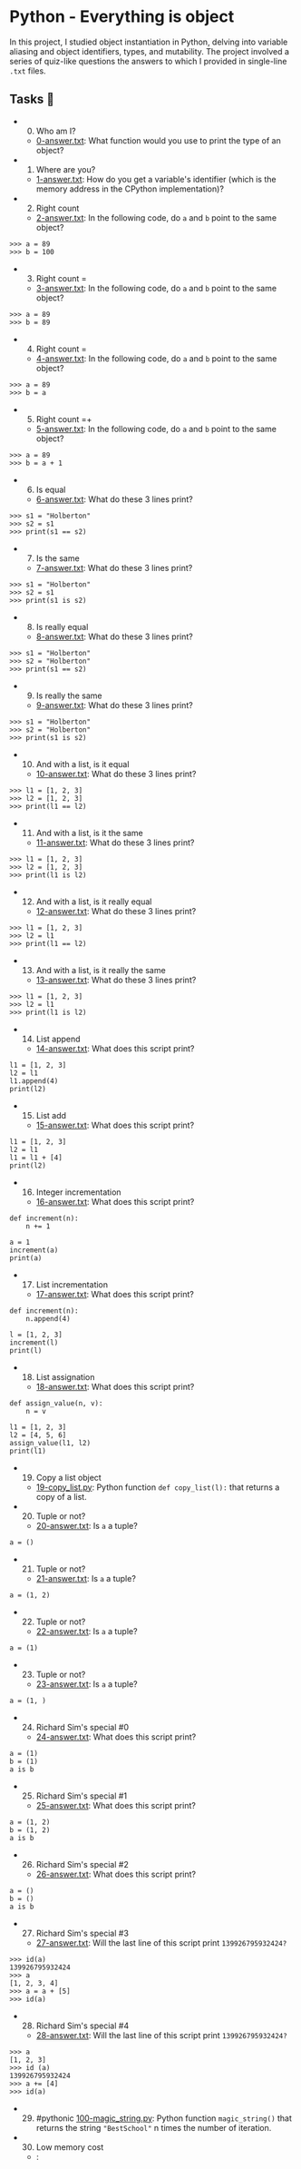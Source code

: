 # Python - Everything is object
In this project, I studied object instantiation in Python, delving into variable aliasing and object identifiers, types, and mutability. The project involved a series of quiz-like questions the answers to which I provided in single-line `.txt` files.

## Tasks 📃
- 0. Who am I?
  - [0-answer.txt](https://github.com/richard-1257/alx-higher_level_programming/blob/master/0x09-python-everything_is_object/0-answer.txt): What function would you use to print the type of an object?

- 1. Where are you?
  - [1-answer.txt](https://github.com/richard-1257/alx-higher_level_programming/blob/master/0x09-python-everything_is_object/1-answer.txt): How do you get a variable's identifier (which is the memory address in the CPython implementation)?

- 2. Right count
  - [2-answer.txt](https://github.com/richard-1257/alx-higher_level_programming/blob/master/0x09-python-everything_is_object/2-answer.txt): In the following code, do `a` and `b` point to the same object? 

```
>>> a = 89
>>> b = 100
```

- 3. Right count =
  - [3-answer.txt](https://github.com/richard-1257/alx-higher_level_programming/blob/master/0x09-python-everything_is_object/3-answer.txt): In the following code, do `a` and `b` point to the same object? 
```
>>> a = 89
>>> b = 89
```

- 4. Right count =
  - [4-answer.txt](https://github.com/richard-1257/alx-higher_level_programming/blob/master/0x09-python-everything_is_object/4-answer.txt): In the following code, do `a` and `b` point to the same object?
```
>>> a = 89
>>> b = a
```

- 5. Right count =+
  - [5-answer.txt](https://github.com/richard-1257/alx-higher_level_programming/blob/master/0x09-python-everything_is_object/5-answer.txt): In the following code, do `a` and `b` point to the same object? 
```
>>> a = 89
>>> b = a + 1
```

- 6. Is equal
  - [6-answer.txt](https://github.com/richard-1257/alx-higher_level_programming/blob/master/0x09-python-everything_is_object/6-answer.txt): What do these 3 lines print?
```
>>> s1 = "Holberton"
>>> s2 = s1
>>> print(s1 == s2)
```

- 7. Is the same
  - [7-answer.txt](https://github.com/richard-1257/alx-higher_level_programming/blob/master/0x09-python-everything_is_object/7-answer.txt): What do these 3 lines print?
```
>>> s1 = "Holberton"
>>> s2 = s1
>>> print(s1 is s2)
```

- 8. Is really equal
  - [8-answer.txt](https://github.com/richard-1257/alx-higher_level_programming/blob/master/0x09-python-everything_is_object/8-answer.txt): What do these 3 lines print?
```
>>> s1 = "Holberton"
>>> s2 = "Holberton"
>>> print(s1 == s2)
```
- 9. Is really the same
  - [9-answer.txt](https://github.com/richard-1257/alx-higher_level_programming/blob/master/0x09-python-everything_is_object/9-answer.txt): What do these 3 lines print?
```
>>> s1 = "Holberton"
>>> s2 = "Holberton"
>>> print(s1 is s2)
```

- 10. And with a list, is it equal
  - [10-answer.txt](https://github.com/richard-1257/alx-higher_level_programming/blob/master/0x09-python-everything_is_object/10-answer.txt): What do these 3 lines print?
```
>>> l1 = [1, 2, 3]
>>> l2 = [1, 2, 3]
>>> print(l1 == l2)
```

- 11. And with a list, is it the same
  - [11-answer.txt](https://github.com/richard-1257/alx-higher_level_programming/blob/master/0x09-python-everything_is_object/11-answer.txt): What do these 3 lines print?
```
>>> l1 = [1, 2, 3]
>>> l2 = [1, 2, 3]
>>> print(l1 is l2)
```

- 12. And with a list, is it really equal
  - [12-answer.txt](https://github.com/richard-1257/alx-higher_level_programming/blob/master/0x09-python-everything_is_object/12-answer.txt): What do these 3 lines print?
```
>>> l1 = [1, 2, 3]
>>> l2 = l1
>>> print(l1 == l2)
```

- 13. And with a list, is it really the same
  - [13-answer.txt](https://github.com/richard-1257/alx-higher_level_programming/blob/master/0x09-python-everything_is_object/13-answer.txt): What do these 3 lines print?
```
>>> l1 = [1, 2, 3]
>>> l2 = l1
>>> print(l1 is l2)
```

- 14. List append
  - [14-answer.txt](https://github.com/richard-1257/alx-higher_level_programming/blob/master/0x09-python-everything_is_object/14-answer.txt): What does this script print?
```
l1 = [1, 2, 3]
l2 = l1
l1.append(4)
print(l2)
```

- 15. List add
  - [15-answer.txt](https://github.com/richard-1257/alx-higher_level_programming/blob/master/0x09-python-everything_is_object/15-answer.txt): What does this script print?
```
l1 = [1, 2, 3]
l2 = l1
l1 = l1 + [4]
print(l2)
```

- 16. Integer incrementation
  - [16-answer.txt](https://github.com/richard-1257/alx-higher_level_programming/blob/master/0x09-python-everything_is_object/16-answer.txt): What does this script print?
```
def increment(n):
    n += 1

a = 1
increment(a)
print(a)
```

- 17. List incrementation
  - [17-answer.txt](https://github.com/richard-1257/alx-higher_level_programming/blob/master/0x09-python-everything_is_object/17-answer.txt): What does this script print?
```
def increment(n):
    n.append(4)

l = [1, 2, 3]
increment(l)
print(l)
```

- 18. List assignation
  - [18-answer.txt](https://github.com/richard-1257/alx-higher_level_programming/blob/master/0x09-python-everything_is_object/18-answer.txt): What does this script print?
```
def assign_value(n, v):
    n = v

l1 = [1, 2, 3]
l2 = [4, 5, 6]
assign_value(l1, l2)
print(l1)
```

- 19. Copy a list object
  - [19-copy_list.py](https://github.com/richard-1257/alx-higher_level_programming/blob/master/0x09-python-everything_is_object/19-copy_list.py): Python function `def copy_list(l):` that returns a copy of a list.
 
- 20. Tuple or not?
  - [20-answer.txt](https://github.com/richard-1257/alx-higher_level_programming/blob/master/0x09-python-everything_is_object/20-answer.txt): Is `a` a tuple?
```
a = ()
```

- 21. Tuple or not?
  - [21-answer.txt](https://github.com/richard-1257/alx-higher_level_programming/blob/master/0x09-python-everything_is_object/21-answer.txt): Is `a` a tuple?
```
a = (1, 2)
```

- 22. Tuple or not?
  - [22-answer.txt](https://github.com/richard-1257/alx-higher_level_programming/blob/master/0x09-python-everything_is_object/22-answer.txt): Is `a` a tuple?
```
a = (1)
```

- 23. Tuple or not?
  - [23-answer.txt](https://github.com/richard-1257/alx-higher_level_programming/blob/master/0x09-python-everything_is_object/23-answer.txt): Is `a` a tuple?
```
a = (1, )
```

- 24. Richard Sim's special #0
  - [24-answer.txt](https://github.com/richard-1257/alx-higher_level_programming/blob/master/0x09-python-everything_is_object/24-answer.txt): What does this script print?
```
a = (1)
b = (1)
a is b
```

- 25. Richard Sim's special #1
  - [25-answer.txt](https://github.com/richard-1257/alx-higher_level_programming/blob/master/0x09-python-everything_is_object/25-answer.txt): What does this script print?
```
a = (1, 2)
b = (1, 2)
a is b
```
- 26. Richard Sim's special #2
  - [26-answer.txt](https://github.com/richard-1257/alx-higher_level_programming/blob/master/0x09-python-everything_is_object/26-answer.txt): What does this script print?
```
a = ()
b = ()
a is b
```
- 27. Richard Sim's special #3
  - [27-answer.txt](https://github.com/richard-1257/alx-higher_level_programming/blob/master/0x09-python-everything_is_object/27-answer.txt): Will the last line of this script print `139926795932424?`
```
>>> id(a)
139926795932424
>>> a
[1, 2, 3, 4]
>>> a = a + [5]
>>> id(a)
```
- 28. Richard Sim's special #4
  - [28-answer.txt](https://github.com/richard-1257/alx-higher_level_programming/blob/master/0x09-python-everything_is_object/28-answer.txt): Will the last line of this script print `139926795932424?`
```
>>> a
[1, 2, 3]
>>> id (a)
139926795932424
>>> a += [4]
>>> id(a)
```
- 29. #pythonic
  [100-magic_string.py](https://github.com/richard-1257/alx-higher_level_programming/blob/master/0x09-python-everything_is_object/100-magic_string.py): Python function `magic_string()` that returns the string `"BestSchool"` n times the number of iteration.

- 30. Low memory cost
  - []():


